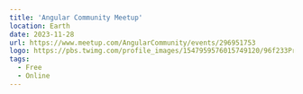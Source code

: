 ```yaml
---
title: 'Angular Community Meetup'
location: Earth
date: 2023-11-28
url: https://www.meetup.com/AngularCommunity/events/296951753
logo: https://pbs.twimg.com/profile_images/1547959576015749120/96f233Pr_400x400.jpg
tags:
  - Free
  - Online
---
```

